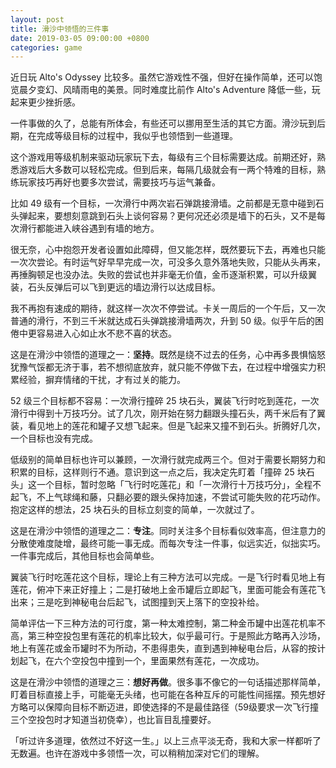 ```yaml
---
layout: post
title: 滑沙中领悟的三件事
date: 2019-03-05 09:00:00 +0800
categories: game
---
```

近日玩 Alto's Odyssey 比较多。虽然它游戏性不强，但好在操作简单，还可以饱览晨夕变幻、风晴雨电的美景。同时难度比前作 Alto's Adventure 降低一些，玩起来更少挫折感。

一件事做的久了，总能有所体会，有些还可以挪用至生活的其它方面。滑沙玩到后期，在完成等级目标的过程中，我似乎也领悟到一些道理。

这个游戏用等级机制来驱动玩家玩下去，每级有三个目标需要达成。前期还好，熟悉游戏后大多数可以轻松完成。但到后来，每隔几级就会有一两个特难的目标，熟练玩家技巧再好也要多次尝试，需要技巧与运气兼备。

比如 49 级有一个目标，一次滑行中两次岩石弹跳接滑墙。之前都是无意中碰到石头弹起来，要想刻意跳到石头上谈何容易？更何况还必须是墙下的石头，又不是每次滑行都能进入峡谷遇到有墙的地方。

很无奈，心中抱怨开发者设置如此障碍，但又能怎样，既然要玩下去，再难也只能一次次尝论。有时运气好早早完成一次，可没多久意外落地失败，只能从头再来，再捶胸顿足也没办法。失败的尝试也并非毫无价值，金币逐渐积累，可以升级翼装，石头反弹后可以飞到更远的墙边滑行以达成目标。

我不再抱有速成的期待，就这样一次次不停尝试。卡关一周后的一个午后，又一次普通的滑行，不到三千米就达成石头弹跳接滑墙两次，升到 50 级。似乎午后的困倦中更容易进入心如止水不悲不喜的状态。

这是在滑沙中领悟的道理之一：**坚持**。既然是绕不过去的任务，心中再多畏惧恼怒犹豫气馁都无济于事，若不想彻底放弃，就只能不停做下去，在过程中增强实力积累经验，摒弃情绪的干扰，才有过关的能力。

52 级三个目标都不容易：一次滑行撞碎 25 块石头，翼装飞行时吃到莲花，一次滑行中得到十万技巧分。试了几次，刚开始在努力翻跟头撞石头，两千米后有了翼装，看见地上的莲花和罐子又想飞起来。但是飞起来又撞不到石头。折腾好几次，一个目标也没有完成。

低级别的简单目标也许可以兼顾，一次滑行就完成两三个。但对于需要长期努力和积累的目标，这样则行不通。意识到这一点之后，我决定先盯着「撞碎 25 块石头」这一个目标，暂时忽略「飞行时吃莲花」和「一次滑行十万技巧分」，全程不起飞，不上气球绳和藤，只翻必要的跟头保持加速，不尝试可能失败的花巧动作。抱定这样的想法，25 块石头的目标立刻变的简单，一次就过了。

这是在滑沙中领悟的道理之二：**专注**。同时关注多个目标看似效率高，但注意力的分散使难度陡增，最终可能一事无成。而每次专注一件事，似远实近，似拙实巧。一件事完成后，其他目标也会简单些。

翼装飞行时吃莲花这个目标，理论上有三种方法可以完成。一是飞行时看见地上有莲花，俯冲下来正好撞上；二是打破地上金币罐后立即起飞，里面可能会有莲花飞出来；三是吃到神秘电台后起飞，试图撞到天上落下的空投补给。

简单评估一下三种方法的可行度，第一种太难控制，第二种金币罐中出莲花机率不高，第三种空投包里有莲花的机率比较大，似乎最可行。于是照此方略再入沙场，地上有莲花或金币罐时不为所动，不患得患失，直到遇到神秘电台后，从容的按计划起飞，在六个空投包中撞到一个，里面果然有莲花，一次成功。

这是在滑沙中领悟的道理之三：**想好再做**。很多事不像它的一句话描述那样简单，盯着目标直接上手，可能毫无头绪，也可能在各种互斥的可能性间摇摆。预先想好方略可以保障向目标不断迈进，即使选择的不是最佳路径（59级要求一次飞行撞三个空投包时才知道当初侥幸），也比盲目乱撞要好。

「听过许多道理，依然过不好这一生。」以上三点平淡无奇，我和大家一样都听了无数遍。也许在游戏中多领悟一次，可以稍稍加深对它们的理解。
